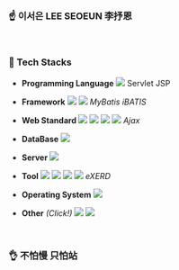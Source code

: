 ### ☝️ 이서은 LEE SEOEUN 李抒恩

<br>

### 🤞 Tech Stacks
- **Programming Language**
<img src="https://img.shields.io/badge/Java-007396?style=flat-square&logo=Java&logoColor=white"/> Servlet JSP

- **Framework**
<img src="https://img.shields.io/badge/Spring-6DB33F?style=flat-square&logo=Spring&logoColor=white"/> <img src="https://img.shields.io/badge/Bootstrap-7952B3?style=flat-square&logo=Bootstrap&logoColor=white"/> *MyBatis iBATIS*

- **Web Standard**
<img src="https://img.shields.io/badge/HTML-E34F26?style=flat-square&logo=HTML5&logoColor=white"/> <img src="https://img.shields.io/badge/CSS-1572B6?style=flat-square&logo=CSS3&logoColor=white"/> <img src="https://img.shields.io/badge/JavaScript-F7DF1E?style=flat-square&logo=JavaScript&logoColor=black"/> <img src="https://img.shields.io/badge/jQuery-0769AD?style=flat-square&logo=jQuery&logoColor=white"/> *Ajax*

- **DataBase** <img src="https://img.shields.io/badge/MariaDB-003545?style=flat-square&logo=MariaDB&logoColor=white"/>

- **Server** <img src="https://img.shields.io/badge/Apache Tomcat-F8DC75?style=flat-square&logo=Apache Tomcat&logoColor=black"/>

- **Tool**
<img src="https://img.shields.io/badge/Eclipse IDE-2C2255?style=flat-square&logo=Eclipse IDE&logoColor=white"/> <img src="https://img.shields.io/badge/Visual Studio Code-007ACC?style=flat-square&logo=Visual Studio Code&logoColor=white"/> <img src="https://img.shields.io/badge/Gradle-02303A?style=flat-square&logo=Gradle&logoColor=white"/> <img src="https://img.shields.io/badge/npm-CB3837?style=flat-square&logo=npm&logoColor=white"/> *eXERD*

- **Operating System** <img src="https://img.shields.io/badge/Windows-0078D6?style=flat-square&logo=Windows&logoColor=white"/>

- **Other** *(Click!)*
<a href="https://github.com/leeseoeun" target="_blank"><img src="https://img.shields.io/badge/SEOEUN GitHub-181717?style=flat-square&logo=GitHub&logoColor=white"/></a>
<a href="https://github.com/leeseoeun/Welcome-to-Jeju" target="_blank"><img src="https://img.shields.io/badge/제주 옵서예-EA4AAA?style=flat-square&logo=GitHub Sponsors&logoColor=white"/></a>

<br>

### 👌 不怕慢 只怕站

<!--
### Hi there 👋
-->

<!--
**leeseoeun/leeseoeun** is a ✨ _special_ ✨ repository because its `README.md` (this file) appears on your GitHub profile.

Here are some ideas to get you started:

- 🔭 I’m currently working on ...
- 🌱 I’m currently learning ...
- 👯 I’m looking to collaborate on ...
- 🤔 I’m looking for help with ...
- 💬 Ask me about ...
- 📫 How to reach me: ...
- 😄 Pronouns: ...
- ⚡ Fun fact: ...
-->
